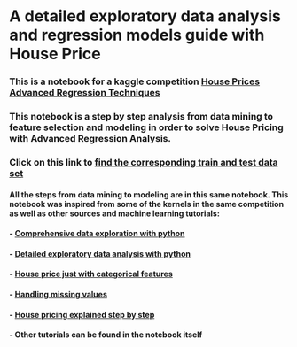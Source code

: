 # A detailed exploratory data analysis and regression models guide with House Price

### This is a notebook for a kaggle competition [House Prices Advanced Regression Techniques](https://www.kaggle.com/competitions/house-prices-advanced-regression-techniques)
### This notebook is a step by step analysis from data mining to feature selection and modeling in order to solve House Pricing with Advanced Regression Analysis.

### Click on this link to [find the corresponding train and test data set](https://www.kaggle.com/competitions/house-prices-advanced-regression-techniques/data)

#### All the steps from data mining to modeling are in this same notebook. This notebook was inspired from some of the kernels in the same competition as well as other sources and machine learning tutorials:
#### - [Comprehensive data exploration with python](https://www.kaggle.com/code/pmarcelino/comprehensive-data-exploration-with-python)
#### - [Detailed exploratory data analysis with python](https://www.kaggle.com/code/ekami66/detailed-exploratory-data-analysis-with-python)
#### - [House price just with categorical features](https://www.kaggle.com/code/hosseinbehjat/house-price-just-with-categorical-features)
#### - [Handling missing values](https://www.kaggle.com/code/dansbecker/handling-missing-values)
#### - [House pricing explained step by step](https://www.kaggle.com/code/binarymachine/house-pricing-explained-step-by-step)
#### - Other tutorials can be found in the notebook itself

